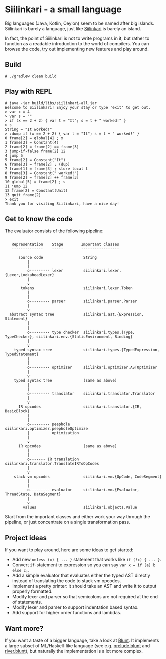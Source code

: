 # Siilinkari - a small language

Big languages (Java, Kotlin, Ceylon) seem to be named after big islands. Siilinkari is barely
a language, just like [Siilinkari](https://goo.gl/maps/zg4SnA5Ydym) is barely an island.

In fact, the point of Siilinkari is not to write programs in it, but rather to function as a readable
introduction to the world of compilers. You can browse the code, try out implementing new features
and play around.

## Build

```
# ./gradlew clean build
```

## Play with REPL

```
# java -jar build/libs/siilinkari-all.jar
Welcome to Siilinkari! Enjoy your stay or type 'exit' to get out.
> var x = 4
> var s = ""
> if (x == 2 + 2) { var t = "It"; s = t + " worked!" }
> s
String = "It worked!"
> :dump if (x == 2 + 2) { var t = "It"; s = t + " worked!" }
0 frame[2] = global[4] ; x
1 frame[3] = Constant(4)
2 frame[2] = frame[2] == frame[3]
3 jump-if-false frame[2] 12
4 jump 5
5 frame[2] = Constant("It")
6 frame[3] = frame[2] ; (dup)
7 frame[1] = frame[3] ; store local t
8 frame[3] = Constant(" worked!")
9 frame[2] = frame[2] ++ frame[3]
10 global[5] = frame[2] ; s
11 jump 12
12 frame[2] = Constant(Unit)
13 quit frame[2]
> exit
Thank you for visiting Siilinkari, have a nice day!
```

## Get to know the code

The evaluator consists of the following pipeline:

```

   Representation    Stage        Important classes
   --------------    -----        -----------------

      source code                  String
          |
          |
          o--------- lexer         siilinkari.lexer.{Lexer,LookaheadLexer}
          |
          v
       tokens                      siilinkari.lexer.Token
          |
          |
          o--------- parser        siilinkari.parser.Parser
          |
          v
  abstract syntax tree             siilinkari.ast.{Expression, Statement}
          |
          |
          o--------- type checker  siilinkari.types.{Type, TypeChecker}, siilinkari.env.{StaticEnvironment, Binding}
          |
          v
    typed syntax tree              siilinkari.types.{TypedExpression, TypedStatement}
          |
          |
          o--------- optimizer     siilinkari.optimizer.ASTOptimizer
          |
          v
    typed syntax tree              (same as above)
          |
          |
          o--------- translator    siilinkari.translator.Translator
          |
          v          
      IR opcodes                   siilinkari.translator.{IR, BasicBlock}
          |
          |
          o--------- peephole      siilinkari.optimizer.peepholeOptimize
          |          optimization
          |  
          v          
      IR opcodes                   (same as above)
          |
          |
          o------- IR translation  siilinkari.translator.TranslateIRToOpCodes
          |  
          v          
    stack vm opcodes               siilinkari.vm.{OpCode, CodeSegment}
          |
          |
          o--------- evaluator     siilinkari.vm.{Evaluator, ThreadState, DataSegment}
          |
          v
        values                     siilinkari.objects.Value

```

Start from the important classes and either work your way through the pipeline, or just concentrate
on a single transformation pass.

## Project ideas

If you want to play around, here are some ideas to get started:

- Add new `unless (x) { ... }` statement that works like `if (!x) { ... }`.
- Convert `if`-statement to expression so you can say `var x = if (a) b else c;`.
- Add a simple evaluator that evaluates either the typed AST directly instead of translating the code
  to stack vm opcodes.
- Implement a pretty printer: it should take an AST and write it to output properly formatted.
- Modify lexer and parser so that semicolons are not required at the end of statements.
- Modify lexer and parser to support indentation based syntax.
- Add support for higher order functions and lambdas.

## Want more?

If you want a taste of a bigger language, take a look at [Blunt](https://bitbucket.org/komu/blunt).
It implements a large subset of ML/Haskell-like language (see e.g. [prelude.blunt](https://bitbucket.org/komu/blunt/src/f8a14979a743c4f06c85cffeee876111f2ac91ab/src/main/resources/prelude.blunt?at=master&fileviewer=file-view-default)
and [river.blunt](https://bitbucket.org/komu/blunt/src/f8a14979a743c4f06c85cffeee876111f2ac91ab/src/main/resources/river.blunt?at=master&fileviewer=file-view-default)), but naturally the implementation is a lot
more complex.
